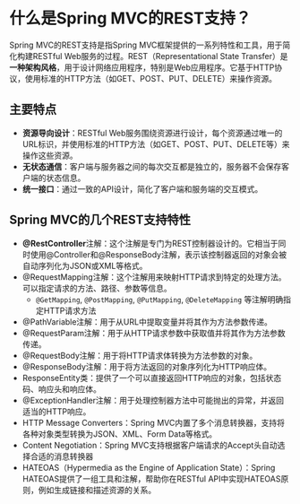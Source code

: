 # 什么是Spring MVC的REST支持？

Spring MVC的REST支持是指Spring MVC框架提供的一系列特性和工具，用于简化构建RESTful Web服务的过程。REST（Representational State Transfer）是**一种架构风格**，用于设计网络应用程序，特别是Web应用程序。它基于HTTP协议，使用标准的HTTP方法（如GET、POST、PUT、DELETE）来操作资源。

## **主要特点**

-   **资源导向设计**：RESTful Web服务围绕资源进行设计，每个资源通过唯一的URL标识，并使用标准的HTTP方法（如GET、POST、PUT、DELETE等）来操作这些资源。
-   **无状态通信**：客户端与服务器之间的每次交互都是独立的，服务器不会保存客户端的状态信息。
-   **统一接口**：通过一致的API设计，简化了客户端和服务端的交互模式。

## **Spring MVC的几个REST支持特性**

-   **@RestController**注解：这个注解是专门为REST控制器设计的。它相当于同时使用@Controller和@ResponseBody注解，表示该控制器返回的对象会被自动序列化为JSON或XML等格式。
-   @RequestMapping注解：这个注解用来映射HTTP请求到特定的处理方法。可以指定请求的方法、路径、参数等信息。
    -    `@GetMapping`, `@PostMapping`, `@PutMapping`, `@DeleteMapping` 等注解明确指定HTTP请求方法
-   @PathVariable注解：用于从URL中提取变量并将其作为方法参数传递。
-   @RequestParam注解：用于从HTTP请求参数中获取值并将其作为方法参数传递。
-   @RequestBody注解：用于将HTTP请求体转换为方法参数的对象。
-   @ResponseBody注解：用于将方法返回的对象序列化为HTTP响应体。
-   ResponseEntity类：提供了一个可以直接返回HTTP响应的对象，包括状态码、响应头和响应体。
-   @ExceptionHandler注解：用于处理控制器方法中可能抛出的异常，并返回适当的HTTP响应。
-   HTTP Message Converters：Spring MVC内置了多个消息转换器，支持将各种对象类型转换为JSON、XML、Form Data等格式。
-   Content Negotiation：Spring MVC支持根据客户端请求的Accept头自动选择合适的消息转换器
-   HATEOAS（Hypermedia as the Engine of Application State）：Spring HATEOAS提供了一组工具和注解，帮助你在RESTful API中实现HATEOAS原则，例如生成链接和描述资源的关系。

